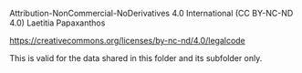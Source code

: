 Attribution-NonCommercial-NoDerivatives 4.0 International (CC BY-NC-ND 4.0)
Laetitia Papaxanthos

https://creativecommons.org/licenses/by-nc-nd/4.0/legalcode

This is valid for the data shared in this folder and its subfolder only. 
